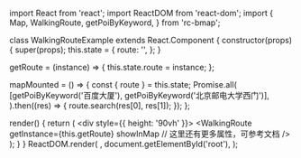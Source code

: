 import React from 'react';
import ReactDOM from 'react-dom';
import {
  Map,
  WalkingRoute,
  getPoiByKeyword,
} from 'rc-bmap';

class WalkingRouteExample extends React.Component {
  constructor(props) {
    super(props);
    this.state = {
      route: '',
    };
  }

  getRoute = (instance) => {
    this.state.route = instance;
  };

  mapMounted = () => {
    const { route } = this.state;
    Promise.all(
      [getPoiByKeyword('百度大厦'), getPoiByKeyword('北京邮电大学西门')],
    ).then((res) => {
      route.search(res[0], res[1]);
    });
  };

  render() {
    return (
      <div style={{ height: '90vh' }}>
        <Map
          ak="WAeVpuoSBH4NswS30GNbCRrlsmdGB5Gv"
          scrollWheelZoom
          mapMounted={this.mapMounted}
        >
          <WalkingRoute
            getInstance={this.getRoute}
            showInMap
            // 这里还有更多属性，可参考文档
          />
        </Map>
      </div>
    );
  }
}
ReactDOM.render(
  <WalkingRouteExample />,
  document.getElementById('root'),
);

